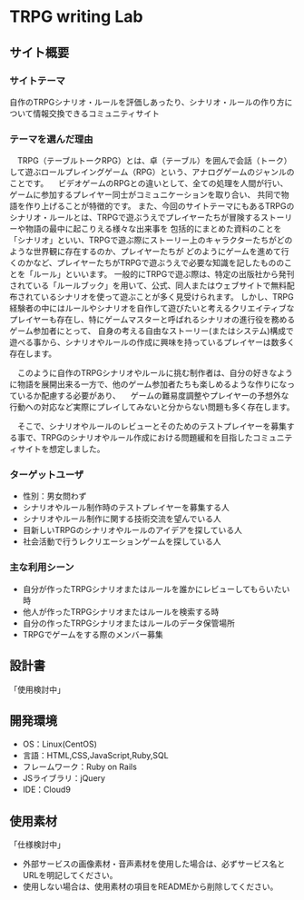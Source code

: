 # TRPG writing Lab

## サイト概要
### サイトテーマ
 自作のTRPGシナリオ・ルールを評価しあったり、シナリオ・ルールの作り方について情報交換できるコミュニティサイト

### テーマを選んだ理由
　TRPG（テーブルトークRPG）とは、卓（テーブル）を囲んで会話（トーク）して遊ぶロールプレイングゲーム（RPG）という、アナログゲームのジャンルのことです。
　ビデオゲームのRPGとの違いとして、全ての処理を人間が行い、ゲームに参加するプレイヤー同士がコミュニケーションを取り合い、
  共同で物語を作り上げることが特徴的です。
  また、今回のサイトテーマにもあるTRPGのシナリオ・ルールとは、TRPGで遊ぶうえでプレイヤーたちが冒険するストーリーや物語の最中に起こりえる様々な出来事を
  包括的にまとめた資料のことを「シナリオ」といい、TRPGで遊ぶ際にストーリー上のキャラクターたちがどのような世界観に存在するのか、プレイヤーたちが
  どのようにゲームを進めて行くのかなど、プレイヤーたちがTRPGで遊ぶうえで必要な知識を記したもののことを「ルール」といいます。
  一般的にTRPGで遊ぶ際は、特定の出版社から発刊されている「ルールブック」を用いて、公式、同人またはウェブサイトで無料配布されているシナリオを使って遊ぶことが多く見受けられます。
  しかし、TRPG経験者の中にはルールやシナリオを自作して遊びたいと考えるクリエイティブなプレイヤーも存在し、特にゲームマスターと呼ばれるシナリオの進行役を務めるゲーム参加者にとって、
  自身の考える自由なストーリー(またはシステム)構成で遊べる事から、シナリオやルールの作成に興味を持っているプレイヤーは数多く存在します。

　このように自作のTRPGシナリオやルールに挑む制作者は、自分の好きなように物語を展開出来る一方で、他のゲーム参加者たちも楽しめるような作りになっているか配慮する必要があり、
　ゲームの難易度調整やプレイヤーの予想外な行動への対応など実際にプレイしてみないと分からない問題も多く存在します。

　そこで、シナリオやルールのレビューとそのためのテストプレイヤーを募集する事で、TRPGのシナリオやルール作成における問題緩和を目指したコミュニティサイトを想定しました。

### ターゲットユーザ
- 性別：男女問わず
- シナリオやルール制作時のテストプレイヤーを募集する人
- シナリオやルール制作に関する技術交流を望んでいる人
- 目新しいTRPGのシナリオやルールのアイデアを探している人
- 社会活動で行うレクリエーションゲームを探している人

### 主な利用シーン
- 自分が作ったTRPGシナリオまたはルールを誰かにレビューしてもらいたい時
- 他人が作ったTRPGシナリオまたはルールを検索する時
- 自分の作ったTRPGシナリオまたはルールのデータ保管場所
- TRPGでゲームをする際のメンバー募集

## 設計書
「使用検討中」

## 開発環境
- OS：Linux(CentOS)
- 言語：HTML,CSS,JavaScript,Ruby,SQL
- フレームワーク：Ruby on Rails
- JSライブラリ：jQuery
- IDE：Cloud9

## 使用素材
「仕様検討中」

- 外部サービスの画像素材・音声素材を使用した場合は、必ずサービス名とURLを明記してください。
- 使用しない場合は、使用素材の項目をREADMEから削除してください。

